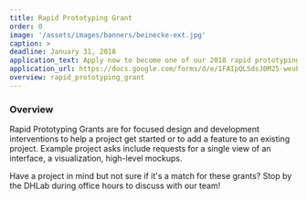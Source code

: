 ```yaml
---
title: Rapid Prototyping Grant
order: 0
image: '/assets/images/banners/beinecke-ext.jpg'
caption: >
deadline: January 31, 2018
application_text: Apply now to become one of our 2018 rapid prototyping grant recipients.
application_url: https://docs.google.com/forms/d/e/1FAIpQLSdsJ0M25-weuPkSrUzn2NHI30ewtov7VE10cp-nRFrfcEwLNw/viewform?usp=sf_link
overview: rapid_prototyping_grant
---
```


### Overview

Rapid Prototyping Grants are for focused design and development interventions to help a project get started or to add a feature to an existing project. Example project asks include requests for a single view of an interface, a visualization, high-level mockups.

Have a project in mind but not sure if it's a match for these grants? Stop by the DHLab during office hours to discuss with our team!